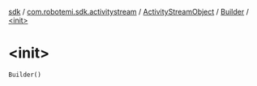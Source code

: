 [sdk](../../../index.md) / [com.robotemi.sdk.activitystream](../../index.md) / [ActivityStreamObject](../index.md) / [Builder](index.md) / [&lt;init&gt;](./-init-.md)

# &lt;init&gt;

`Builder()`